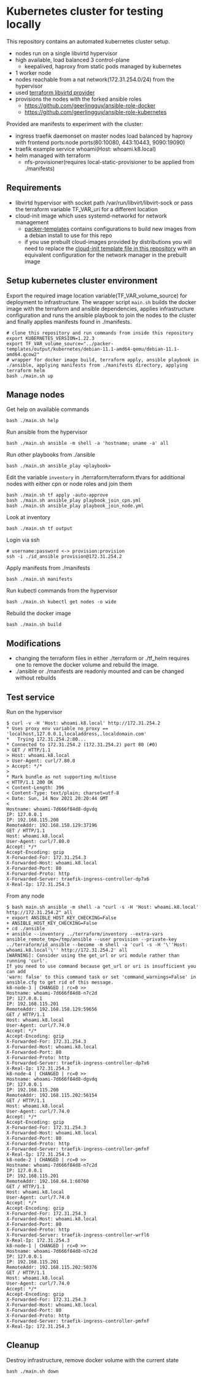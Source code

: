 # Kubernetes cluster for testing locally

This repository contains an automated kubernetes cluster setup.

* nodes run on a single libvirtd hypervisor
* high available, load balanced 3 control-plane 
  * keepalived, haproxy from static pods managed by kubernetes
* 1 worker node 
* nodes reachable from a nat network(172.31.254.0/24) from the hypervisor 
* used [terraform libvirtd provider](https://github.com/dmacvicar/terraform-provider-libvirt) 
* provisions the nodes with the forked ansible roles 
  * https://github.com/geerlingguy/ansible-role-docker 
  * https://github.com/geerlingguy/ansible-role-kubernetes

Provided are manifests to experiment with the cluster:

* ingress traefik daemonset on master nodes load balanced by haproxy with frontend ports:node ports(80:10080, 443:10443, 9090:19090)
* traefik example service whoami(Host: whoami.k8.local)
* helm managed with terraform
  * nfs-provisioner(requires local-static-provisioner to be applied from ./manifests)

## Requirements

* libvirtd hypervisor with socket path /var/run/libvirt/libvirt-sock or pass the terraform variable TF_VAR_uri for a different location
* cloud-init image which uses systemd-networkd for network management
  * [packer-templates](https://github.com/dgengtek/packer-templates) contains configurations to build new images from a debian install to use for this repo
  * if you use prebuilt cloud-images provided by distributions
    you will need to replace the [cloud-init template file in this repository](cloud-init/cloud_init_host_setup.cfg) with an
    equivalent configuration for the network manager in the prebuilt image


## Setup kubernetes cluster environment

Export the required image location variable(TF_VAR_volume_source) for deployment to infrastructure.
The wrapper script `main.sh` builds the docker image with the terraform and ansible dependencies, applies infrastructure configuration and
runs the ansible playbook to join the nodes to the cluster and finally applies manifests found in ./manifests.

    # clone this repository and run commands from inside this repository
    export KUBERNETES_VERSION=1.22.3
    export TF_VAR_volume_source="../packer-templates/output/kubernetes/debian-11.1-amd64-qemu/debian-11.1-amd64.qcow2"
    # wrapper for docker image build, terraform apply, ansible playbook in ./ansible, applying manifests from ./manifests directory, applying terraform helm
    bash ./main.sh up
  

## Manage nodes

Get help on available commands

    bash ./main.sh help


Run ansible from the hypervisor

    bash ./main.sh ansible -m shell -a 'hostname; uname -a' all


Run other playbooks from ./ansible

    bash ./main.sh ansible_play <playbook>


Edit the variable `inventory` in ./terraform/terraform.tfvars for additional nodes with either cpn or node roles and join them

    bash ./main.sh tf apply -auto-approve
    bash ./main.sh ansible_play playbook_join_cpn.yml
    bash ./main.sh ansible_play playbook_join_node.yml


Look at inventory

    bash ./main.sh tf output


Login via ssh

    # username:password <-> provision:provision
    ssh -i ./id_ansible provision@172.31.254.2


Apply manifests from ./manifests

    bash ./main.sh manifests


Run kubectl commands from the hypervisor

    bash ./main.sh kubectl get nodes -o wide



Rebuild the docker image

    bash ./main.sh build


## Modifications

* changing the terraform files in either ./terraform or ./tf_helm requires one to remove the docker volume and rebuild the image.
* ./ansible or ./manifests are readonly mounted and can be changed without rebuilds


## Test service

Run on the hypervisor

    $ curl -v -H 'Host: whoami.k8.local' http://172.31.254.2
    * Uses proxy env variable no_proxy == 'localhost,127.0.0.1,localaddress,.localdomain.com'
    *   Trying 172.31.254.2:80...
    * Connected to 172.31.254.2 (172.31.254.2) port 80 (#0)
    > GET / HTTP/1.1
    > Host: whoami.k8.local
    > User-Agent: curl/7.80.0
    > Accept: */*
    >
    * Mark bundle as not supporting multiuse
    < HTTP/1.1 200 OK
    < Content-Length: 396
    < Content-Type: text/plain; charset=utf-8
    < Date: Sun, 14 Nov 2021 20:20:44 GMT
    <
    Hostname: whoami-7d666f84d8-dgvdq
    IP: 127.0.0.1
    IP: 192.168.115.200
    RemoteAddr: 192.168.158.129:37196
    GET / HTTP/1.1
    Host: whoami.k8.local
    User-Agent: curl/7.80.0
    Accept: */*
    Accept-Encoding: gzip
    X-Forwarded-For: 172.31.254.3
    X-Forwarded-Host: whoami.k8.local
    X-Forwarded-Port: 80
    X-Forwarded-Proto: http
    X-Forwarded-Server: traefik-ingress-controller-dp7x6
    X-Real-Ip: 172.31.254.3


From any node

    $ bash main.sh ansible -m shell -a "curl -s -H 'Host: whoami.k8.local' http://172.31.254.2" all
    + export ANSIBLE_HOST_KEY_CHECKING=False
    + ANSIBLE_HOST_KEY_CHECKING=False
    + cd ./ansible
    + ansible --inventory ../terraform/inventory --extra-vars ansible_remote_tmp=/tmp/ansible --user provision --private-key ../terraform/id_ansible --become -m shell -a 'curl -s -H '\''Host: whoami.k8.local'\'' http://172.31.254.2' all
    [WARNING]: Consider using the get_url or uri module rather than running 'curl'.
    If you need to use command because get_url or uri is insufficient you can add
    'warn: false' to this command task or set 'command_warnings=False' in
    ansible.cfg to get rid of this message.
    k8-node-3 | CHANGED | rc=0 >>
    Hostname: whoami-7d666f84d8-n7c2d
    IP: 127.0.0.1
    IP: 192.168.115.201
    RemoteAddr: 192.168.158.129:59656
    GET / HTTP/1.1
    Host: whoami.k8.local
    User-Agent: curl/7.74.0
    Accept: */*
    Accept-Encoding: gzip
    X-Forwarded-For: 172.31.254.3
    X-Forwarded-Host: whoami.k8.local
    X-Forwarded-Port: 80
    X-Forwarded-Proto: http
    X-Forwarded-Server: traefik-ingress-controller-dp7x6
    X-Real-Ip: 172.31.254.3
    k8-node-4 | CHANGED | rc=0 >>
    Hostname: whoami-7d666f84d8-dgvdq
    IP: 127.0.0.1
    IP: 192.168.115.200
    RemoteAddr: 192.168.115.202:56154
    GET / HTTP/1.1
    Host: whoami.k8.local
    User-Agent: curl/7.74.0
    Accept: */*
    Accept-Encoding: gzip
    X-Forwarded-For: 172.31.254.3
    X-Forwarded-Host: whoami.k8.local
    X-Forwarded-Port: 80
    X-Forwarded-Proto: http
    X-Forwarded-Server: traefik-ingress-controller-pmfnf
    X-Real-Ip: 172.31.254.3
    k8-node-2 | CHANGED | rc=0 >>
    Hostname: whoami-7d666f84d8-n7c2d
    IP: 127.0.0.1
    IP: 192.168.115.201
    RemoteAddr: 192.168.64.1:60760
    GET / HTTP/1.1
    Host: whoami.k8.local
    User-Agent: curl/7.74.0
    Accept: */*
    Accept-Encoding: gzip
    X-Forwarded-For: 172.31.254.3
    X-Forwarded-Host: whoami.k8.local
    X-Forwarded-Port: 80
    X-Forwarded-Proto: http
    X-Forwarded-Server: traefik-ingress-controller-wrfl6
    X-Real-Ip: 172.31.254.3
    k8-node-1 | CHANGED | rc=0 >>
    Hostname: whoami-7d666f84d8-n7c2d
    IP: 127.0.0.1
    IP: 192.168.115.201
    RemoteAddr: 192.168.115.202:50376
    GET / HTTP/1.1
    Host: whoami.k8.local
    User-Agent: curl/7.74.0
    Accept: */*
    Accept-Encoding: gzip
    X-Forwarded-For: 172.31.254.3
    X-Forwarded-Host: whoami.k8.local
    X-Forwarded-Port: 80
    X-Forwarded-Proto: http
    X-Forwarded-Server: traefik-ingress-controller-pmfnf
    X-Real-Ip: 172.31.254.3


## Cleanup

Destroy infrastructure, remove docker volume with the current state

    bash ./main.sh down

